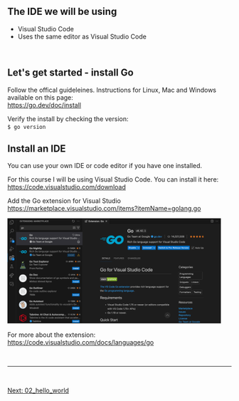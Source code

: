  

## The IDE we will be using
- Visual Studio Code
- Uses the same editor as Visual Studio Code

<br>  


## Let's get started - install Go

Follow the offical guideleines.
Instructions for Linux, Mac and Windows available on this page:  
https://go.dev/doc/install

Verify the install by checking the version:  
`$ go version`
<br>  


## Install an IDE

You can use your own IDE or code editor if you have one installed.

For this course I will be using Visual Studio Code. You can install it here:
https://code.visualstudio.com/download

Add the Go extension for Visual Studio    
https://marketplace.visualstudio.com/items?itemName=golang.go  

<img src="images/visual-studio-add-the-go-extension.png" width="480"/>


For more about the extension:  
https://code.visualstudio.com/docs/languages/go






<br />

<hr />

<br />  


[Next: 02_hello_world](02_hello_world.md)




